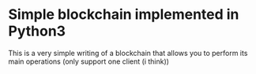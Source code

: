 # Simple blockchain implemented in Python3

This is a very simple writing of a blockchain that allows you to perform its main operations
(only support one client (i think))
